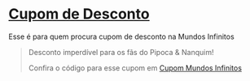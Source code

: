 # [Cupom de Desconto](https://github.com/CupomDeDesconto/Promocoes/blob/main/README.md)
Esse é para quem procura cupom de desconto na Mundos Infinitos
<blockquote cite="https://asasdodesconto.com/desconto/desconto-imperdivel-para-os-fas-do-pipoca-nanquim-2125577"><p>Desconto imperdível para os fãs do Pipoca & Nanquim!</p><footer>Confira o código para esse cupom em <a href="https://asasdodesconto.com/desconto/desconto-imperdivel-para-os-fas-do-pipoca-nanquim-2125577">Cupom Mundos Infinitos</a></footer></blockquote>